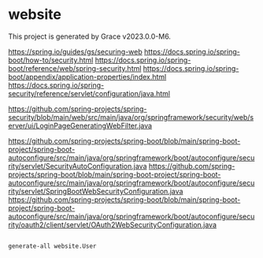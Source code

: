 # website

This project is generated by Grace v2023.0.0-M6.

https://spring.io/guides/gs/securing-web
https://docs.spring.io/spring-boot/how-to/security.html
https://docs.spring.io/spring-boot/reference/web/spring-security.html
https://docs.spring.io/spring-boot/appendix/application-properties/index.html
https://docs.spring.io/spring-security/reference/servlet/configuration/java.html


https://github.com/spring-projects/spring-security/blob/main/web/src/main/java/org/springframework/security/web/server/ui/LoginPageGeneratingWebFilter.java

https://github.com/spring-projects/spring-boot/blob/main/spring-boot-project/spring-boot-autoconfigure/src/main/java/org/springframework/boot/autoconfigure/security/servlet/SecurityAutoConfiguration.java
https://github.com/spring-projects/spring-boot/blob/main/spring-boot-project/spring-boot-autoconfigure/src/main/java/org/springframework/boot/autoconfigure/security/servlet/SpringBootWebSecurityConfiguration.java
https://github.com/spring-projects/spring-boot/blob/main/spring-boot-project/spring-boot-autoconfigure/src/main/java/org/springframework/boot/autoconfigure/security/oauth2/client/servlet/OAuth2WebSecurityConfiguration.java

```

generate-all website.User
```